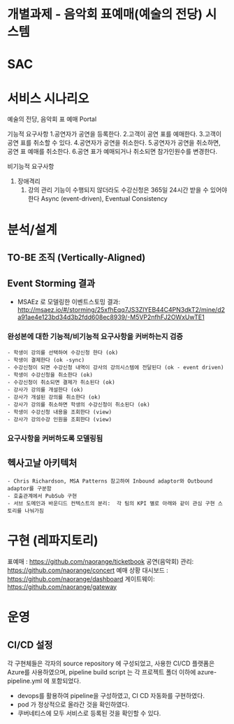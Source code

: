 # 개별과제 - 음악회 표예매(예술의 전당) 시스템
# SAC


# 서비스 시나리오

예술의 전당, 음악회 표 예매 Portal

기능적 요구사항
1.공연자가 공연을 등록한다.
2.고객이 공연 표를 예매한다.
3.고객이 공연 표를 취소할 수 있다.
4.공연자가 공연을 취소한다.
5.공연자가 공연을 취소하면, 공연 표 예매를 취소한다.
6.공연 표가 예매되거나 취소되면 참가인원수를 변경한다.

비기능적 요구사항
1. 장애격리
    1. 강의 관리 기능이 수행되지 않더라도 수강신청은 365일 24시간 받을 수 있어야 한다  Async (event-driven), Eventual Consistency



# 분석/설계

## TO-BE 조직 (Vertically-Aligned)


## Event Storming 결과
* MSAEz 로 모델링한 이벤트스토밍 결과:  http://msaez.io/#/storming/25xfhEqq7JS3ZlYEB44C4PN3dkT2/mine/d2a91ae4e123bd34d3b2fdd608ec8939/-M5VP2nfhFJ2OWxUwTE1




### 완성본에 대한 기능적/비기능적 요구사항을 커버하는지 검증

    - 학생이 강의를 선택하여 수강신청 한다 (ok)
    - 학생이 결제한다 (ok -sync)
    - 수강신청이 되면 수강신청 내역이 강사의 강의시스템에 전달된다 (ok - event driven)
    - 학생이 수강신청을 취소한다 (ok)
    - 수강신청이 취소되면 결제가 취소된다 (ok)
    - 강사가 강의를 개설한다 (ok)
    - 강사가 개설된 강의를 취소한다 (ok)
    - 강사가 강의를 취소하면 학생의 수강신청이 취소된다 (ok)
    - 학생이 수강신청 내용을 조회한다 (view)
    - 강사가 강의수강 인원을 조회한다 (view)

### 요구사항을 커버하도록 모델링됨

## 헥사고날 아키텍처 
    
    - Chris Richardson, MSA Patterns 참고하여 Inbound adaptor와 Outbound adaptor를 구분함
    - 호출관계에서 PubSub 구현
    - 서브 도메인과 바운디드 컨텍스트의 분리:  각 팀의 KPI 별로 아래와 같이 관심 구현 스토리를 나눠가짐


# 구현 (레파지토리)

표예매 : https://github.com/naorange/ticketbook
공연(음악회) 관리:   https://github.com/naorange/concert
예매 상황 대시보드 :  https://github.com/naorange/dashboard
게이트웨이:  https://github.com/naorange/gateway

# 운영

## CI/CD 설정


각 구현체들은 각자의 source repository 에 구성되었고, 사용한 CI/CD 플랫폼은 Azure를 사용하였으며, pipeline build script 는 각 프로젝트 폴더 이하에 azure-pipeline.yml 에 포함되었다.

- devops를 활용하여 pipeline을 구성하였고, CI CD 자동화를 구현하였다.
- pod 가 정상적으로 올라간 것을 확인하였다.
- 쿠버네티스에 모두 서비스로 등록된 것을 확인할 수 있다.








